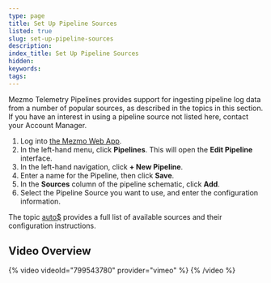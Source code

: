 ```yaml
---
type: page
title: Set Up Pipeline Sources
listed: true
slug: set-up-pipeline-sources
description: 
index_title: Set Up Pipeline Sources
hidden: 
keywords: 
tags: 
---
```


Mezmo Telemetry Pipelines provides support for ingesting pipeline log data from a number of popular sources, as described in the topics in this section. If you have an interest in using a pipeline source not listed here, contact your Account Manager.

1. Log into [the Mezmo Web App](https://app.mezmo.com/).
2. In the left-hand menu, click **Pipelines**. This will open the **Edit Pipeline** interface.
3. In the left-hand navigation, click **+ New Pipeline**.
4. Enter a name for the Pipeline, then click **Save**.
5. In the **Sources** column of the pipeline schematic, click **Add**.
6. Select the Pipeline Source you want to use, and enter the configuration information.

The topic [auto$](/telemetry-pipelines/supported-telemetry-pipeline-sources) provides a full list of available sources and their configuration instructions. 

## Video Overview

{% video videoId="799543780" provider="vimeo" %}
{% /video %}